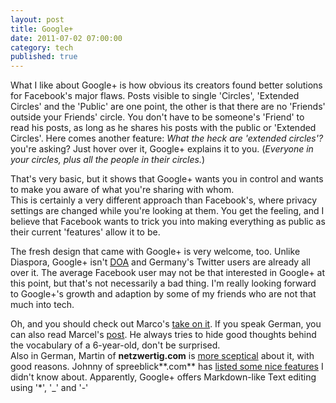 ```yaml
---
layout: post
title: Google+
date: 2011-07-02 07:00:00
category: tech
published: true
---
```

What I like about Google+ is how obvious its creators found better solutions for Facebook's major flaws. Posts visible to single 'Circles', 'Extended Circles' and the 'Public' are one point, the other is that there are no 'Friends' outside your Friends' circle. You don't have to be someone's 'Friend' to read his posts, as long as he shares his posts with the public or 'Extended Circles'. Here comes another feature: *What the heck are 'extended circles'?* you're asking? Just hover over it, Google+ explains it to you. (*Everyone in your circles, plus all the people in their circles.*)

That's very basic, but it shows that Google+ wants you in control and wants to make you aware of what you're sharing with whom.  
This is certainly a very different approach than Facebook's, where privacy settings are changed while you're looking at them. You get the feeling, and I believe that Facebook wants to trick you into making everything as public as their current 'features' allow it to be.

The fresh design that came with Google+ is very welcome, too. Unlike Diaspora, Google+ isn't [DOA](http://en.wikipedia.org/wiki/Dead_on_arrival) and Germany's Twitter users are already all over it. The average Facebook user may not be that interested in Google+ at this point, but that's not necessarily a bad thing. I'm really looking forward to Google+'s growth and adaption by some of my friends who are not that much into tech. 

Oh, and you should check out Marco's [take on it](http://www.marco.org/2011/06/29/google-plus). If you speak German, you can also read Marcel's [post](http://uarrr.org/2011/07/01/warum-google-das-bessere-social-network-ist/). He always tries to hide good thoughts behind the vocabulary of a 6-year-old, don't be surprised.  
Also in German, Martin of **netzwertig.com** is [more sceptical](http://netzwertig.com/2011/06/30/google-technisch-beeindruckend-aber-komplex/) about it, with good reasons. Johnny of spreeblick**.com** has [listed some nice features](http://www.spreeblick.com/2011/06/30/erste-eindrucke-und-tipps-google/) I didn't know about. Apparently, Google+ offers Markdown-like Text editing using '*', '_' and '-'
